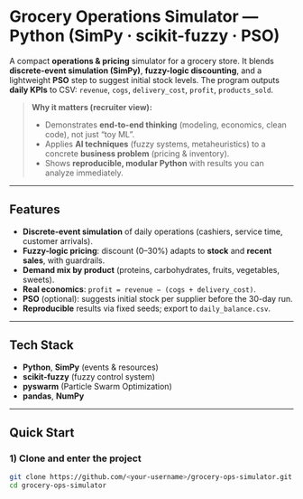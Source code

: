 # Grocery Operations Simulator — Python (SimPy · scikit-fuzzy · PSO)

A compact **operations & pricing** simulator for a grocery store. It blends **discrete-event simulation (SimPy)**, **fuzzy-logic discounting**, and a lightweight **PSO** step to suggest initial stock levels. The program outputs **daily KPIs** to CSV: `revenue`, `cogs`, `delivery_cost`, `profit`, `products_sold`.

> **Why it matters (recruiter view):**
> - Demonstrates **end-to-end thinking** (modeling, economics, clean code), not just “toy ML”.
> - Applies **AI techniques** (fuzzy systems, metaheuristics) to a concrete **business problem** (pricing & inventory).
> - Shows **reproducible, modular Python** with results you can analyze immediately.

---

## Features

- **Discrete-event simulation** of daily operations (cashiers, service time, customer arrivals).
- **Fuzzy-logic pricing**: discount (0–30%) adapts to **stock** and **recent sales**, with guardrails.
- **Demand mix by product** (proteins, carbohydrates, fruits, vegetables, sweets).
- **Real economics**: `profit = revenue − (cogs + delivery_cost)`.
- **PSO** (optional): suggests initial stock per supplier before the 30-day run.
- **Reproducible** results via fixed seeds; export to `daily_balance.csv`.

---

## Tech Stack

- **Python**, **SimPy** (events & resources)  
- **scikit-fuzzy** (fuzzy control system)  
- **pyswarm** (Particle Swarm Optimization)  
- **pandas**, **NumPy**

---

## Quick Start

### 1) Clone and enter the project
```bash
git clone https://github.com/<your-username>/grocery-ops-simulator.git
cd grocery-ops-simulator

